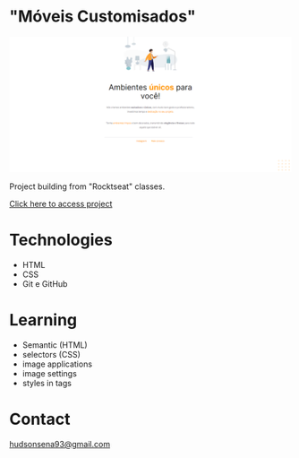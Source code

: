 # "Móveis Customisados"

![preview](./images/moveisCustomizados.png)

Project building from "Rocktseat" classes.

[Click here to access project]()

# Technologies

- HTML
- CSS
- Git e GitHub

# Learning

- Semantic (HTML)
- selectors (CSS)
- image applications
- image settings
- styles in tags

# Contact

hudsonsena93@gmail.com